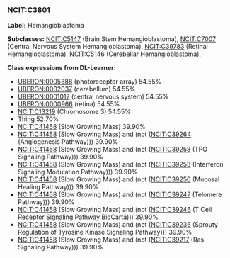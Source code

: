 
### [NCIT:C3801](http://purl.obolibrary.org/obo/NCIT_C3801)
**Label:** Hemangioblastoma

**Subclasses:** [NCIT:C5147](http://purl.obolibrary.org/obo/NCIT_C5147) (Brain Stem Hemangioblastoma), [NCIT:C7007](http://purl.obolibrary.org/obo/NCIT_C7007) (Central Nervous System Hemangioblastoma), [NCIT:C39783](http://purl.obolibrary.org/obo/NCIT_C39783) (Retinal Hemangioblastoma), [NCIT:C5146](http://purl.obolibrary.org/obo/NCIT_C5146) (Cerebellar Hemangioblastoma), 

**Class expressions from DL-Learner:**

- [UBERON:0005388](http://purl.obolibrary.org/obo/UBERON_0005388) (photoreceptor array) 54.55%
- [UBERON:0002037](http://purl.obolibrary.org/obo/UBERON_0002037) (cerebellum) 54.55%
- [UBERON:0001017](http://purl.obolibrary.org/obo/UBERON_0001017) (central nervous system) 54.55%
- [UBERON:0000966](http://purl.obolibrary.org/obo/UBERON_0000966) (retina) 54.55%
- [NCIT:C13219](http://purl.obolibrary.org/obo/NCIT_C13219) (Chromosome 3) 54.55%
- Thing 52.70%
- [NCIT:C41458](http://purl.obolibrary.org/obo/NCIT_C41458) (Slow Growing Mass) 39.90%
- [NCIT:C41458](http://purl.obolibrary.org/obo/NCIT_C41458) (Slow Growing Mass) and (not ([NCIT:C39264](http://purl.obolibrary.org/obo/NCIT_C39264) (Angiogenesis Pathway))) 39.90%
- [NCIT:C41458](http://purl.obolibrary.org/obo/NCIT_C41458) (Slow Growing Mass) and (not ([NCIT:C39258](http://purl.obolibrary.org/obo/NCIT_C39258) (TPO Signaling Pathway))) 39.90%
- [NCIT:C41458](http://purl.obolibrary.org/obo/NCIT_C41458) (Slow Growing Mass) and (not ([NCIT:C39253](http://purl.obolibrary.org/obo/NCIT_C39253) (Interferon Signaling Modulation Pathway))) 39.90%
- [NCIT:C41458](http://purl.obolibrary.org/obo/NCIT_C41458) (Slow Growing Mass) and (not ([NCIT:C39250](http://purl.obolibrary.org/obo/NCIT_C39250) (Mucosal Healing Pathway))) 39.90%
- [NCIT:C41458](http://purl.obolibrary.org/obo/NCIT_C41458) (Slow Growing Mass) and (not ([NCIT:C39247](http://purl.obolibrary.org/obo/NCIT_C39247) (Telomere Pathway))) 39.90%
- [NCIT:C41458](http://purl.obolibrary.org/obo/NCIT_C41458) (Slow Growing Mass) and (not ([NCIT:C39246](http://purl.obolibrary.org/obo/NCIT_C39246) (T Cell Receptor Signaling Pathway BioCarta))) 39.90%
- [NCIT:C41458](http://purl.obolibrary.org/obo/NCIT_C41458) (Slow Growing Mass) and (not ([NCIT:C39236](http://purl.obolibrary.org/obo/NCIT_C39236) (Sprouty Regulation of Tyrosine Kinase Signaling Pathway))) 39.90%
- [NCIT:C41458](http://purl.obolibrary.org/obo/NCIT_C41458) (Slow Growing Mass) and (not ([NCIT:C39217](http://purl.obolibrary.org/obo/NCIT_C39217) (Ras Signaling Pathway))) 39.90%


